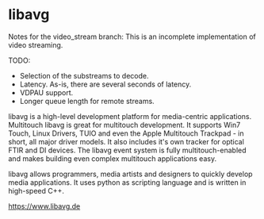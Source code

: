 libavg
======

Notes for the video_stream branch: This is an incomplete implementation of video streaming.

TODO:

 * Selection of the substreams to decode.
 * Latency. As-is, there are several seconds of latency.
 * VDPAU support.
 * Longer queue length for remote streams.


libavg is a high-level development platform for media-centric applications.
Multitouch
libavg is great for multitouch development. It supports Win7 Touch, Linux Drivers, TUIO and even the Apple Multitouch Trackpad - in short, all major driver models. It also includes it's own tracker for optical FTIR and DI devices. The libavg event system is fully multitouch-enabled and makes building even complex multitouch applications easy.

libavg allows programmers, media artists and designers to quickly develop media applications. It uses python as scripting language and is written in high-speed C++.

https://www.libavg.de
